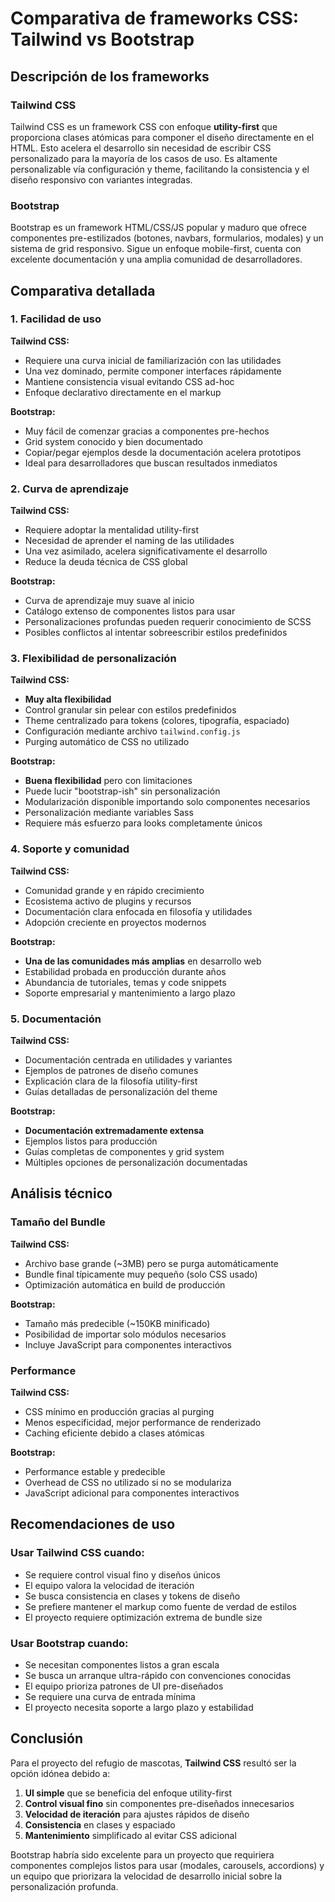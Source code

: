 # Comparativa de frameworks CSS: Tailwind vs Bootstrap

## Descripción de los frameworks

### Tailwind CSS
Tailwind CSS es un framework CSS con enfoque **utility-first** que proporciona clases atómicas para componer el diseño directamente en el HTML. Esto acelera el desarrollo sin necesidad de escribir CSS personalizado para la mayoría de los casos de uso. Es altamente personalizable vía configuración y theme, facilitando la consistencia y el diseño responsivo con variantes integradas.

### Bootstrap
Bootstrap es un framework HTML/CSS/JS popular y maduro que ofrece componentes pre-estilizados (botones, navbars, formularios, modales) y un sistema de grid responsivo. Sigue un enfoque mobile-first, cuenta con excelente documentación y una amplia comunidad de desarrolladores.

## Comparativa detallada

### 1. Facilidad de uso

**Tailwind CSS:**
- Requiere una curva inicial de familiarización con las utilidades
- Una vez dominado, permite componer interfaces rápidamente
- Mantiene consistencia visual evitando CSS ad-hoc
- Enfoque declarativo directamente en el markup

**Bootstrap:**
- Muy fácil de comenzar gracias a componentes pre-hechos
- Grid system conocido y bien documentado
- Copiar/pegar ejemplos desde la documentación acelera prototipos
- Ideal para desarrolladores que buscan resultados inmediatos

### 2. Curva de aprendizaje

**Tailwind CSS:**
- Requiere adoptar la mentalidad utility-first
- Necesidad de aprender el naming de las utilidades
- Una vez asimilado, acelera significativamente el desarrollo
- Reduce la deuda técnica de CSS global

**Bootstrap:**
- Curva de aprendizaje muy suave al inicio
- Catálogo extenso de componentes listos para usar
- Personalizaciones profundas pueden requerir conocimiento de SCSS
- Posibles conflictos al intentar sobreescribir estilos predefinidos

### 3. Flexibilidad de personalización

**Tailwind CSS:**
- **Muy alta flexibilidad**
- Control granular sin pelear con estilos predefinidos
- Theme centralizado para tokens (colores, tipografía, espaciado)
- Configuración mediante archivo `tailwind.config.js`
- Purging automático de CSS no utilizado

**Bootstrap:**
- **Buena flexibilidad** pero con limitaciones
- Puede lucir "bootstrap-ish" sin personalización
- Modularización disponible importando solo componentes necesarios
- Personalización mediante variables Sass
- Requiere más esfuerzo para looks completamente únicos

### 4. Soporte y comunidad

**Tailwind CSS:**
- Comunidad grande y en rápido crecimiento
- Ecosistema activo de plugins y recursos
- Documentación clara enfocada en filosofía y utilidades
- Adopción creciente en proyectos modernos

**Bootstrap:**
- **Una de las comunidades más amplias** en desarrollo web
- Estabilidad probada en producción durante años
- Abundancia de tutoriales, temas y code snippets
- Soporte empresarial y mantenimiento a largo plazo

### 5. Documentación

**Tailwind CSS:**
- Documentación centrada en utilidades y variantes
- Ejemplos de patrones de diseño comunes
- Explicación clara de la filosofía utility-first
- Guías detalladas de personalización del theme

**Bootstrap:**
- **Documentación extremadamente extensa**
- Ejemplos listos para producción
- Guías completas de componentes y grid system
- Múltiples opciones de personalización documentadas

## Análisis técnico

### Tamaño del Bundle

**Tailwind CSS:**
- Archivo base grande (~3MB) pero se purga automáticamente
- Bundle final típicamente muy pequeño (solo CSS usado)
- Optimización automática en build de producción

**Bootstrap:**
- Tamaño más predecible (~150KB minificado)
- Posibilidad de importar solo módulos necesarios
- Incluye JavaScript para componentes interactivos

### Performance

**Tailwind CSS:**
- CSS mínimo en producción gracias al purging
- Menos especificidad, mejor performance de renderizado
- Caching eficiente debido a clases atómicas

**Bootstrap:**
- Performance estable y predecible
- Overhead de CSS no utilizado si no se modulariza
- JavaScript adicional para componentes interactivos

## Recomendaciones de uso

### Usar Tailwind CSS cuando:
- Se requiere control visual fino y diseños únicos
- El equipo valora la velocidad de iteración
- Se busca consistencia en clases y tokens de diseño
- Se prefiere mantener el markup como fuente de verdad de estilos
- El proyecto requiere optimización extrema de bundle size

### Usar Bootstrap cuando:
- Se necesitan componentes listos a gran escala
- Se busca un arranque ultra-rápido con convenciones conocidas
- El equipo prioriza patrones de UI pre-diseñados
- Se requiere una curva de entrada mínima
- El proyecto necesita soporte a largo plazo y estabilidad

## Conclusión

Para el proyecto del refugio de mascotas, **Tailwind CSS** resultó ser la opción idónea debido a:

1. **UI simple** que se beneficia del enfoque utility-first
2. **Control visual fino** sin componentes pre-diseñados innecesarios
3. **Velocidad de iteración** para ajustes rápidos de diseño
4. **Consistencia** en clases y espaciado
5. **Mantenimiento** simplificado al evitar CSS adicional

Bootstrap habría sido excelente para un proyecto que requiriera componentes complejos listos para usar (modales, carousels, accordions) y un equipo que priorizara la velocidad de desarrollo inicial sobre la personalización profunda.

